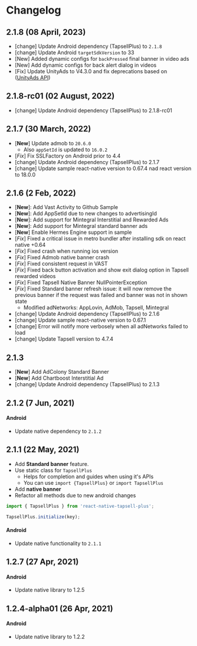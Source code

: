 # Changelog

## 2.1.8 (08 April, 2023)
- [change] Update Android dependency (TapsellPlus) to `2.1.8`
- [change] Update Android `targetSdkVersion` to 33
- [New] Added dynamic configs for `backPressed` final banner in video ads
- [New] Add dynamic configs for back alert dialog in videos
- [Fix] Update UnityAds to V4.3.0 and fix deprecations based on ([UnityAds API](https://docs.unity.com/ads/UnityAPI.html))

## 2.1.8-rc01 (02 August, 2022)
- [change] Update Android dependency (TapsellPlus) to 2.1.8-rc01

## 2.1.7 (30 March, 2022)
- [**New**] Update admob to `20.6.0`
  - Also `appSetId` is updated to `16.0.2`
- [*Fix*] Fix SSLFactory on Android prior to 4.4
- [change] Update Android dependency (TapsellPlus) to 2.1.7
- [change] Update sample react-native version to 0.67.4 nad react version to 18.0.0

## 2.1.6 (2 Feb, 2022)
- [**New**]: Add Vast Activity to Github Sample
- [**New**]: Add AppSetId due to new changes to advertisingId
- [**New**]: Add support for Mintegral Interstitial and Rewarded Ads
- [**New**]: Add support for Mintegral standard banner ads
- [**New**] Enable Hermes Engine support in sample
- [*Fix*] Fixed a critical issue in metro bundler after installing sdk on react native +0.64
- [*Fix*] Fixed crash when running ios version
- [*Fix*] Fixed Admob native banner crash
- [*Fix*] Fixed consistent request in VAST
- [*Fix*] Fixed back button activation and show exit dialog option in Tapsell rewarded videos
- [*Fix*] Fixed Tapsell Native Banner NullPointerException
- [*Fix*] Fixed Standard banner refresh issue: it will now remove the previous banner if the request was failed and banner was not in shown state
  - Modified adNetworks: AppLovin, AdMob, Tapsell, Mintegral
- [change] Update Android dependency (TapsellPlus) to 2.1.6
- [change] Update sample react-native version to 0.67.1
- [change] Error will notify more verbosely when all adNetworks failed to load
- [change] Update Tapsell version to 4.7.4

## 2.1.3
- [**New**] Add AdColony Standard Banner
- [**New**] Add Chartboost Interstitial Ad
- [change] Update Android dependency (TapsellPlus) to 2.1.3

## 2.1.2 (7 Jun, 2021)
#### Android
- Update native dependency to `2.1.2`

## 2.1.1 (22 May, 2021)
- Add **Standard banner** feature.
- Use static class for `TapsellPlus`
  - Helps for completion and guides when using it's APIs
  - You can use `import {TapsellPlus}` or `import TapsellPlus`
- Add **native banner**
- Refactor all methods due to new android changes


```js
import { TapsellPlus } from 'react-native-tapsell-plus';

TapsellPlus.initialize(key);
```

#### Android
- Update native functionality to `2.1.1`

## 1.2.7 (27 Apr, 2021)
#### Android
- Update native library to 1.2.5

## 1.2.4-alpha01 (26 Apr, 2021)
#### Android
- Update native library to 1.2.2
